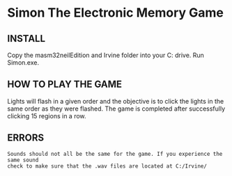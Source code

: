 # Simon The Electronic Memory Game 

## INSTALL
  Copy the masm32neilEdition and Irvine folder into your C: drive.
  Run Simon.exe.

## HOW TO PLAY THE GAME
  Lights will flash in a given order and the objective is to click the lights in the same order as they were flashed. 
  The game is completed after successfully clicking 15 regions in a row.
  
## ERRORS
    Sounds should not all be the same for the game. If you experience the same sound
    check to make sure that the .wav files are located at C:/Irvine/
